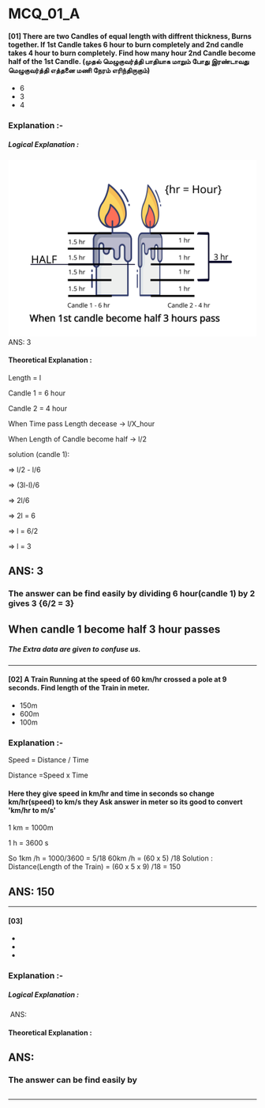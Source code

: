 <a name = "#top"><a>
# MCQ_01_A

#### [01] There are two Candles of equal length with diffrent thickness, Burns together. If 1st Candle takes 6 hour to burn completely and 2nd candle takes 4 hour to burn completely. Find how many hour 2nd Candle become half of the 1st Candle. (முதல் மெழுகுவர்த்தி பாதியாக மாறும் போது இரண்டாவது மெழுகுவர்த்தி எத்தனை மணி நேரம் எரிந்திருகும்) 
  - 6
  - 3
  - 4

### Explanation :-
##### Logical Explanation :
  ![](https://github.com/SE-Quest/SE-Quest-Home/blob/main/Written%20Round/ref_img/aptitude/mcqa01_1.svg)
 ANS: 3

#### Theoretical Explanation :
  
Length = l

Candle 1 = 6 hour

Candle 2 = 4 hour

When Time pass Length decease -> l/X_hour

When Length of Candle become half -> l/2

solution (candle 1):

 => l/2 - l/6

 => (3l-l)/6

 => 2l/6

 => 2l = 6

 => l = 6/2

 => l = 3

   ## ANS: 3
### The answer can be find easily by dividing 6 hour(candle 1) by 2 gives 3 {6/2 = 3}
## When candle 1 become half 3 hour passes

##### The Extra data are given to confuse us.

- - - -

#### [02] A Train Running at the speed of 60 km/hr crossed a pole at 9 seconds. Find length of the Train in meter.
  - 150m
  - 600m
  - 100m

### Explanation :-
  Speed = Distance / Time
  
  Distance =Speed x Time
  
  #### Here they give speed in km/hr and time in seconds so change km/hr(speed) to km/s they Ask answer in meter so its good to convert 'km/hr to m/s'
  1 km = 1000m

  1 h = 3600 s
  
  So 1km /h = 1000/3600 = 5/18 
  60km /h = (60 x 5) /18 
  Solution :
    Distance(Length of the Train) = (60 x 5 x 9) /18 = 150
    
  ## ANS: 150

- - - -

#### [03]
  - 
  - 
  - 

### Explanation :-
##### Logical Explanation :
  ![]()
 ANS:

#### Theoretical Explanation :
  



   ## ANS: 
### The answer can be find easily by 
## 

##### 

- - - -
